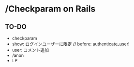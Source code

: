 # /Checkparam on Rails

## TO-DO

- checkparam
- show: ログインユーザーに限定 // before: authenticate_user!
- user: コメント追加
- /anon
- LP